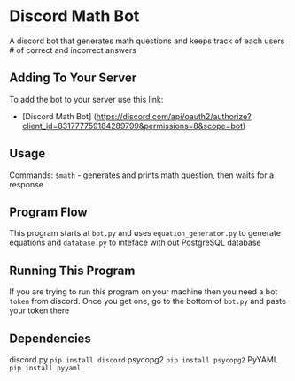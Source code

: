 # Discord Math Bot
A discord bot that generates math questions and keeps track of each users # of correct and incorrect answers

## Adding To Your Server
To add the bot to your server use this link:
* [Discord Math Bot] (https://discord.com/api/oauth2/authorize?client_id=831777759184289799&permissions=8&scope=bot)

## Usage
Commands:
`$math` - generates and prints math question, then waits for a response

## Program Flow
This program starts at `bot.py` and uses `equation_generator.py` to generate equations and `database.py` to inteface with out PostgreSQL database

## Running This Program
If you are trying to run this program on your machine then you need
a bot `token` from discord. Once you get one, go to the bottom of `bot.py` and paste your token there

## Dependencies
discord.py
`pip install discord`
psycopg2
`pip install psycopg2`
PyYAML
`pip install pyyaml`

